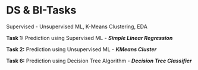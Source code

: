 # DS & BI-Tasks
Supervised - Unsupervised ML, K-Means Clustering, EDA

**Task 1:** Prediction using Supervised ML - ***Simple Linear Regression***

**Task 2:** Prediction using Unsupervised ML - ***KMeans Cluster***

**Task 6:** Prediction using Decision Tree Algorithm - ***Decision Tree Classifier***
